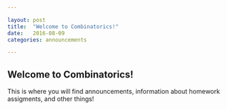 ```yaml
---

layout: post
title:  "Welcome to Combinatorics!"
date:   2016-08-09
categories: announcements 

---
```


## Welcome to Combinatorics!

This is where you will find announcements, information about homework
assigments, and other things! 

